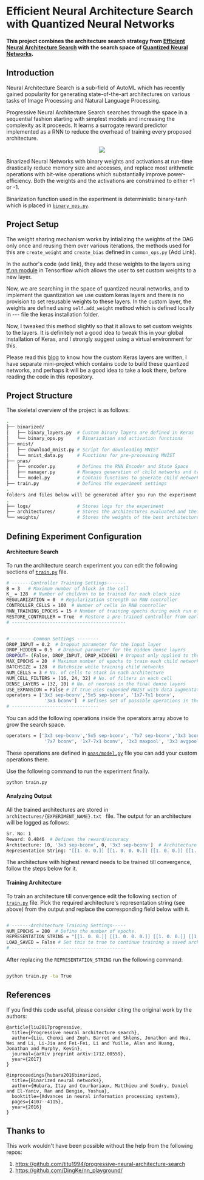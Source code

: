 # Efficient Neural Architecture Search with Quantized Neural Networks

**This project combines the architecture search strategy from [Efficient Neural Architecture Search][1] with the search space of [Quantized Neural Networks][2].** 



Introduction
------------
Neural Architecture Search is a sub-field of AutoML which has recently gained popularity for generating state-of-the-art architectures on various tasks of Image Processing and Natural Language Processing. 


Progressive Neural Architecture Search searches through the space in a sequential fashion starting with simplest models and increasing the complexity as it proceeds. It learns a surrogate reward predictor implemented as a RNN to reduce the overhead of training every proposed architecture. 

<p align="center">
  <img src="https://imgur.com/JyGBZyh.png">
</p>


Binarized Neural Networks with binary weights and activations at run-time drastically reduce memory size and accesses, and replace most arithmetic operations with bit-wise operations which substantially improve power-efficiency. Both the weights and the activations are constrained to either +1 or -1. 

Binarization function used in the experiment is deterministic binary-tanh which is placed in [```binary_ops.py```][3]. 


Project Setup 
-----
The weight sharing mechanism works by intializing the weights of the DAG only once and reusing them over various iterations, the methods used for this are `create_weight` and `create_bias` defined in `common_ops.py` (Add Link).

In the author's code (add link), they add these weights to the layers using [tf.nn module][9] in Tensorflow which allows the user to set custom weights to a new layer. 

Now, we are searching in the space of quantized neural networks, and to implement the quantization we use custom keras layers and there is no provision to set resusable weights to these layers. In the custom layer, the weights are defined using `self.add_weight` method which is defined locally in --- file the keras installation folder. 

Now, I tweaked this method slightly so that it allows to set custom weights to the layers. It is definitely not a good idea to tweak this in your global installation of Keras, and I strongly suggest using a virtual environment for this. 

Please read this [blog][8] to know how the custom Keras layers are written, I have separate mini-project which contains code to build these quantized networks, and perhaps it will be a good idea to take a look there, before reading the code in this repository. 




Project Structure
-----------------
The skeletal overview of the project is as follows: 

```bash
.
├── binarized/
│   ├── binary_layers.py  # Custom binary layers are defined in Keras 
│   └── binary_ops.py     # Binarization and activation functions
├── mnist/
│   ├── download_mnist.py # Script for downloading MNIST
│   └── mnist_data.py     # Functions for pre-processing MNIST
├── pnas/
│   ├── encoder.py        # Defines the RNN Encoder and State Space
│   ├── manager.py        # Manages generation of child networks and training
│   └── model.py          # Contain functions to generate child networks 
├── train.py              # Defines the experiment settings
.
folders and files below will be generated after you run the experiment
.
├── logs/                 # Stores logs for the experiment 
├── architectures/        # Stores the architectures evaluated and their corresponding rewards
└── weights/              # Stores the weights of the best architecture trained 
```


Defining Experiment Configuration 
---------------------------------

#### Architecture Search

To run the architecture search experiment you can edit the following sections of [```train.py```][7] file. 
 

```bash
# -------Controller Training Settings-------
B = 3   # Maximum number of block in the cell
K_ = 128  # Number of children to be trained for each block size
REGULARIZATION = 0  # Regularization strength on RNN controller
CONTROLLER_CELLS = 100  # Number of cells in RNN controller
RNN_TRAINING_EPOCHS = 15 # Number of training epochs during each run of the encoder training
RESTORE_CONTROLLER = True  # Restore a pre-trained controller from earlier run 
# ------------------------------------------


# ------- Common Settings --------
DROP_INPUT = 0.2  # Dropout parameter for the input layer
DROP_HIDDEN = 0.5  # Dropout parameter for the hidden dense layers
DROPOUT= (False, DROP_INPUT, DROP_HIDDEN) # Dropout only applied to the dense layers and the input
MAX_EPOCHS = 20  # Maximum number of epochs to train each child network
BATCHSIZE = 128  # Batchsize while training child networks
NUM_CELLS = 3 # No. of cells to stack in each architecture
NUM_CELL_FILTERS = [16, 24, 32] # No. of filters in each cell
DENSE_LAYERS = [32, 10] # No. of neurons in the final dense layers
USE_EXPANSION = False # If true uses expanded MNIST with data augmentation and rotation 
operators = ['3x3 sep-bconv','5x5 sep-bconv', '1x7-7x1 bconv',
              '3x3 bconv']  # Defines set of possible operations in the search space
# --------------------------------

```

You can add the following operations inside the operators array above to grow the search space. 

````bash 
operators = ['3x3 sep-bconv','5x5 sep-bconv', '7x7 sep-bconv','3x3 bconv', '5x5 bconv',
              '7x7 bconv', '1x7-7x1 bconv', '3x3 maxpool', '3x3 avgpool', 'linear' ]
````
These operations are defined in [```pnas/model.py```][6] file you can add your custom operations there. 

Use the following command to run the experiment finally. 

```bash 
python train.py
```


#### Analyzing Output 

All the trained architectures are stored in ```architectures/{EXPERIMENT_NAME}.txt ``` file. The output for an architecture will be logged as follows: 

```bash
Sr. No: 1
Reward: 0.4846  # Defines the reward/accuracy 
Architecture: [0, '3x3 sep-bconv', 0, '3x3 sep-bconv']  # Architecture Specification 
Representation String: "[[1. 0. 0.]] [[1. 0. 0. 0.]] [[1. 0. 0.]] [[1. 0. 0. 0.]]"  # This will be used for training architectures till convergence
```
The architecture with highest reward needs to be trained till convergence, follow the steps below for it. 


#### Training Architecture  

To train an architecture till convergence edit the following section of [```train.py```][7] file. Pick the required architecture's representation string (see above) from the output and replace the corresponding field below with it. 

```bash

# -------Architecture Training Settings-----
NUM_EPOCHS = 200  # Define the number of epochs.
REPRESENTATION_STRING = "[[1. 0. 0.]] [[1. 0. 0. 0.]] [[1. 0. 0.]] [[1. 0. 0. 0.]]"  # Replace this string with the architecture representation string required
LOAD_SAVED = False # Set this to true to continue training a saved architecture 
# ------------------------------------------

```
After replacing the ```REPRESENTATION_STRING``` run the following command:

```bash

python train.py -ta True

```


References
----------

If you find this code useful, please consider citing the original work by the authors:

```
@article{liu2017progressive,
  title={Progressive neural architecture search},
  author={Liu, Chenxi and Zoph, Barret and Shlens, Jonathon and Hua, Wei and Li, Li-Jia and Fei-Fei, Li and Yuille, Alan and Huang, Jonathan and Murphy, Kevin},
  journal={arXiv preprint arXiv:1712.00559},
  year={2017}
}
```

```
@inproceedings{hubara2016binarized,
  title={Binarized neural networks},
  author={Hubara, Itay and Courbariaux, Matthieu and Soudry, Daniel and El-Yaniv, Ran and Bengio, Yoshua},
  booktitle={Advances in neural information processing systems},
  pages={4107--4115},
  year={2016}
}
```




[1]:https://arxiv.org/abs/1802.03268
[2]:https://arxiv.org/abs/1609.07061
[3]:https://github.com/yashkant/PNAS-Binarized-Neural-Networks/blob/master/binarized/binary_ops.py
[4]:https://www.tensorflow.org/install/
[5]:https://keras.io/#installation
[6]:https://github.com/yashkant/PNAS-Binarized-Neural-Networks/blob/master/pnas/model.py
[7]:https://github.com/yashkant/PNAS-Binarized-Neural-Networks/blob/master/train.py
[8]:https://keras.io/layers/writing-your-own-keras-layers/
[9]:https://www.tensorflow.org/api_docs/python/tf/nn


Thanks to 
---------

This work wouldn't have been possible without the help from the following repos:

1. https://github.com/titu1994/progressive-neural-architecture-search
2. https://github.com/DingKe/nn_playground/
